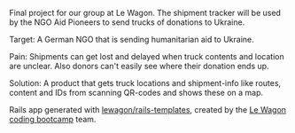 Final project for our group at Le Wagon. The shipment tracker will be used by the NGO Aid Pioneers to send trucks of donations to Ukraine. 

Target:
A German NGO that is sending humanitarian aid to Ukraine.

Pain:
Shipments can get lost and delayed when truck contents and location are unclear. Also donors can't easily see where their donation ends up.

Solution:
A product that gets truck locations and shipment-info like routes, content and IDs from scanning QR-codes and shows these on a map.


Rails app generated with [lewagon/rails-templates](https://github.com/lewagon/rails-templates), created by the [Le Wagon coding bootcamp](https://www.lewagon.com) team.
